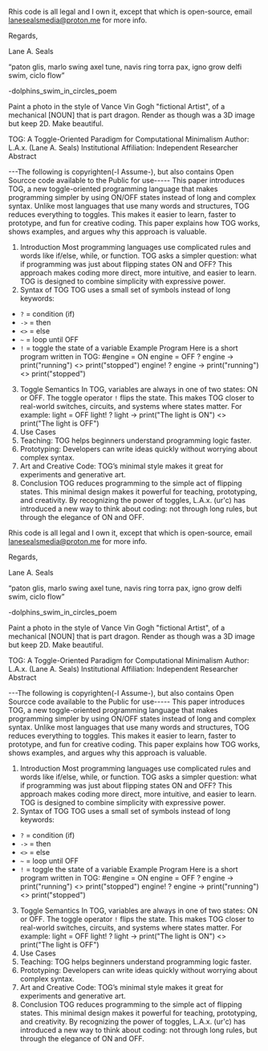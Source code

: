 Rhis code is all legal and I own it, except that which is open-source, email lanesealsmedia@proton.me for more info.

Regards,

Lane A. Seals

“paton glis, marlo swing axel tune, navis ring torra pax, igno grow delfi swim, ciclo flow”

-dolphins_swim_in_circles_poem

Paint a photo in the style of Vance Vin Gogh "fictional Artist", of a mechanical [NOUN] that is part dragon. Render as though was a 3D image but keep 2D. Make beautiful.



TOG: A Toggle-Oriented Paradigm for Computational Minimalism Author: L.A.x. (Lane A. Seals)
Institutional Affiliation: Independent Researcher
Abstract

---The following is copyrighten(-I Assume-), but also contains Open Sourcce code available to the Public for use-----
This paper introduces TOG, a new toggle-oriented programming language that makes programming simpler by using ON/OFF states instead of long and complex syntax. Unlike most languages that use many words and structures, TOG reduces everything to toggles. This makes it easier to learn, faster to prototype, and fun for creative coding. This paper explains how TOG works, shows examples, and argues why this approach is valuable.
1. Introduction
Most programming languages use complicated rules and words like if/else, while, or function. TOG asks a simpler question: what if programming was just about flipping states ON and OFF? This approach makes coding more direct, more intuitive, and easier to learn. TOG is designed to combine simplicity with expressive power.
2. Syntax of TOG
TOG uses a small set of symbols instead of long keywords:
- `?` = condition (if)
- `->` = then
- `<>` = else
- `~` = loop until OFF
- `!` = toggle the state of a variable
Example Program
Here is a short program written in TOG:
#engine = ON
engine = OFF
? engine -> print("running") <> print("stopped")
engine!
? engine -> print("running") <> print("stopped")
3. Toggle Semantics
In TOG, variables are always in one of two states: ON or OFF. The toggle operator `!` flips the state. This makes TOG closer to real-world switches, circuits, and systems where states matter. For example:
light = OFF
light!
? light -> print("The light is ON") <> print("The light is OFF")
4. Use Cases
1. Teaching: TOG helps beginners understand programming logic faster.
2. Prototyping: Developers can write ideas quickly without worrying about complex syntax.
3. Art and Creative Code: TOG’s minimal style makes it great for experiments and generative art.
5. Conclusion
TOG reduces programming to the simple act of flipping states. This minimal design makes it powerful for teaching, prototyping, and creativity. By recognizing the power of toggles, L.A.x. (ur'c) has introduced a new way to think about coding: not through long rules, but through the elegance of ON and OFF.



Rhis code is all legal and I own it, except that which is open-source, email lanesealsmedia@proton.me for more info.

Regards,

Lane A. Seals

“paton glis, marlo swing axel tune, navis ring torra pax, igno grow delfi swim, ciclo flow”

-dolphins_swim_in_circles_poem

Paint a photo in the style of Vance Vin Gogh "fictional Artist", of a mechanical [NOUN] that is part dragon. Render as though was a 3D image but keep 2D. Make beautiful.



TOG: A Toggle-Oriented Paradigm for Computational Minimalism Author: L.A.x. (Lane A. Seals)
Institutional Affiliation: Independent Researcher
Abstract

---The following is copyrighten(-I Assume-), but also contains Open Sourcce code available to the Public for use-----
This paper introduces TOG, a new toggle-oriented programming language that makes programming simpler by using ON/OFF states instead of long and complex syntax. Unlike most languages that use many words and structures, TOG reduces everything to toggles. This makes it easier to learn, faster to prototype, and fun for creative coding. This paper explains how TOG works, shows examples, and argues why this approach is valuable.
1. Introduction
Most programming languages use complicated rules and words like if/else, while, or function. TOG asks a simpler question: what if programming was just about flipping states ON and OFF? This approach makes coding more direct, more intuitive, and easier to learn. TOG is designed to combine simplicity with expressive power.
2. Syntax of TOG
TOG uses a small set of symbols instead of long keywords:
- `?` = condition (if)
- `->` = then
- `<>` = else
- `~` = loop until OFF
- `!` = toggle the state of a variable
Example Program
Here is a short program written in TOG:
#engine = ON
engine = OFF
? engine -> print("running") <> print("stopped")
engine!
? engine -> print("running") <> print("stopped")
3. Toggle Semantics
In TOG, variables are always in one of two states: ON or OFF. The toggle operator `!` flips the state. This makes TOG closer to real-world switches, circuits, and systems where states matter. For example:
light = OFF
light!
? light -> print("The light is ON") <> print("The light is OFF")
4. Use Cases
1. Teaching: TOG helps beginners understand programming logic faster.
2. Prototyping: Developers can write ideas quickly without worrying about complex syntax.
3. Art and Creative Code: TOG’s minimal style makes it great for experiments and generative art.
5. Conclusion
TOG reduces programming to the simple act of flipping states. This minimal design makes it powerful for teaching, prototyping, and creativity. By recognizing the power of toggles, L.A.x. (ur'c) has introduced a new way to think about coding: not through long rules, but through the elegance of ON and OFF.
